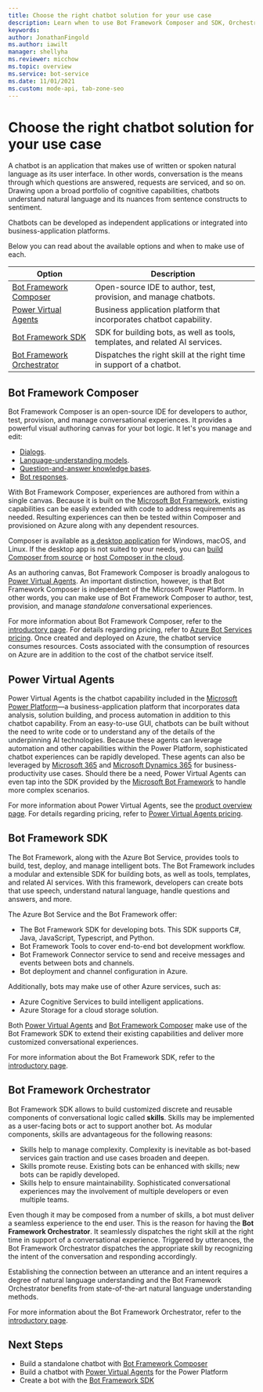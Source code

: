 ```yaml
---
title: Choose the right chatbot solution for your use case
description: Learn when to use Bot Framework Composer and SDK, Orchestrator, or Power Virtual Agents
keywords: 
author: JonathanFingold
ms.author: iawilt
manager: shellyha
ms.reviewer: micchow
ms.topic: overview
ms.service: bot-service
ms.date: 11/01/2021
ms.custom: mode-api, tab-zone-seo
---
```


# Choose the right chatbot solution for your use case

A chatbot is an application that makes use of written or spoken natural language as its user interface. In other words, conversation is the means through which questions are answered, requests are serviced, and so on. Drawing upon a broad portfolio of cognitive capabilities, chatbots understand natural language and its nuances from sentence constructs to sentiment.

<!-- Here's a sample flow for a customer service chatbot:

- Customers interact with the chatbot using their device of choice via spoken or typed natural language.
- To interact with the customer, the chatbot converts speech-to-text and text-to-speech as needed.  
- A bot service enables integration with capabilities external to the chatbot itself – such as product information that resides in a database, or an application that can be used to process data provided by the customer. The chatbot can be monitored to ensure it is responsive.
- Last but not least, customers can be authenticated. Once authenticated, higher-value experiences that might include use of private or confidential information can be safely transacted.  

:::image type="content" source="./media/bot-overview/commerce-chatbot-customer-service.png" alt-text="Schematic for a customer service chatbot":::

When built like this, a customer-service chatbot could respond to questions and facilitate a product purchase without the need for a human to intervene. However, chatbots can transfer conversations to human coworkers, if necessary.
-->

Chatbots can be developed as independent applications or integrated into business-application platforms.

Below you can read about the available options and when to make use of each.

|Option|Description|
|----|---|
|[Bot Framework Composer](#bot-framework-composer)|Open-source IDE to author, test, provision, and manage chatbots.|
|[Power Virtual Agents](#power-virtual-agents)|Business application platform that incorporates chatbot capability. |
|[Bot Framework SDK](#bot-framework-sdk)|SDK for building bots, as well as tools, templates, and related AI services.|
|[Bot Framework Orchestrator](#bot-framework-orchestrator)|Dispatches the right skill at the right time in support of a chatbot.|

## Bot Framework Composer

Bot Framework Composer is an open-source IDE for developers to author, test, provision, and manage conversational experiences. It provides a powerful visual authoring canvas for your bot logic. It let's you manage and edit:

- [Dialogs](/composer/concept-dialog).
- [Language-understanding models](/composer/concept-language-understanding).
- [Question-and-answer knowledge bases](/composer/how-to-add-qna-to-bot).
- [Bot responses](/composer/concept-language-generation).

With Bot Framework Composer, experiences are authored from within a single canvas. Because it is built on the [Microsoft Bot Framework](#bot-framework-sdk), existing capabilities can be easily extended with code to address requirements as needed. Resulting experiences can then be tested within Composer and provisioned on Azure along with any dependent resources.

Composer is available as [a desktop application](/composer/install-composer) for Windows, macOS, and Linux. If the desktop app is not suited to your needs, you can [build Composer from source](/composer/build-composer-from-source) or [host Composer in the cloud](/composer/how-to-host-composer).

As an authoring canvas, Bot Framework Composer is broadly analogous to [Power Virtual Agents](#power-virtual-agents). An important distinction, however, is that Bot Framework Composer is independent of the Microsoft Power Platform. In other words, you can make use of Bot Framework Composer to author, test, provision, and manage _standalone_ conversational experiences.

For more information about Bot Framework Composer, refer to the [introductory page](/composer/introduction). For details regarding pricing, refer to [Azure Bot Services pricing](/pricing/details/bot-services/). Once created and deployed on Azure, the chatbot service consumes resources. Costs associated with the consumption of resources on Azure are in addition to the cost of the chatbot service itself.

## Power Virtual Agents

Power Virtual Agents is the chatbot capability included in the [Microsoft Power Platform](https://powerplatform.microsoft.com/)&mdash;a business-application platform that incorporates data analysis, solution building, and process automation in addition to this chatbot capability. From an easy-to-use GUI, chatbots can be built without the need to write code or to understand any of the details of the underpinning AI technologies. Because these agents can leverage automation and other capabilities within the Power Platform, sophisticated chatbot experiences can be rapidly developed. These agents can also be leveraged by [Microsoft 365](https://www.microsoft.com/microsoft-365) and [Microsoft Dynamics 365](https://dynamics.microsoft.com/) for business-productivity use cases. Should there be a need, Power Virtual Agents can even tap into the SDK provided by the [Microsoft Bot Framework](#bot-framework-sdk) to handle more complex scenarios.

For more information about Power Virtual Agents, see the [product overview page](https://powervirtualagents.microsoft.com). For details regarding pricing, refer to [Power Virtual Agents pricing](https://powervirtualagents.microsoft.com/pricing/).

## Bot Framework SDK

The Bot Framework, along with the Azure Bot Service, provides tools to build, test, deploy, and manage intelligent bots. The Bot Framework includes a modular and extensible SDK for building bots, as well as tools, templates, and related AI services. With this framework, developers can create bots that use speech, understand natural language, handle questions and answers, and more.

The Azure Bot Service and the Bot Framework offer:

- The Bot Framework SDK for developing bots. This SDK supports C#, Java, JavaScript, Typescript, and Python.
- Bot Framework Tools to cover end-to-end bot development workflow.
- Bot Framework Connector service to send and receive messages and events between bots and channels.
- Bot deployment and channel configuration in Azure.

Additionally, bots may make use of other Azure services, such as:

- Azure Cognitive Services to build intelligent applications.
- Azure Storage for a cloud storage solution.

Both [Power Virtual Agents](#power-virtual-agents) and [Bot Framework Composer](#bot-framework-composer) make use of the Bot Framework SDK to extend their existing capabilities and deliver more customized conversational experiences.

For more information about the Bot Framework SDK, refer to the [introductory page](bot-service-overview.md).

## Bot Framework Orchestrator

Bot Framework SDK allows to build customized discrete and reusable components of conversational logic called **skills**. Skills may be implemented as a user-facing bots or act to support another bot. As modular components, skills are advantageous for the following reasons:

- Skills help to manage complexity. Complexity is inevitable as bot-based services gain traction and use cases broaden and deepen.
- Skills promote reuse. Existing bots can be enhanced with skills; new bots can be rapidly developed.
- Skills help to ensure maintainability. Sophisticated conversational experiences may the involvement of multiple developers or even multiple teams.

Even though it may be composed from a number of skills, a bot must deliver a seamless experience to the end user. This is the reason for having the **Bot Framework Orchestrator**. It seamlessly dispatches the right skill at the right time in support of a conversational experience. Triggered by utterances, the Bot Framework Orchestrator dispatches the appropriate skill by recognizing the intent of the conversation and responding accordingly.

Establishing the connection between an utterance and an intent requires a degree of natural language understanding and the Bot Framework Orchestrator benefits from state-of-the-art natural language understanding methods.

For more information about the Bot Framework Orchestrator, refer to the [introductory page](/composer/concept-orchestrator).

## Next Steps

- Build a standalone chatbot with [Bot Framework Composer](/composer/introduction)
- Build a chatbot with [Power Virtual Agents](https://powervirtualagents.microsoft.com) for the Power Platform
- Create a bot with the [Bot Framework SDK](bot-service-quickstart-create-bot.md)

